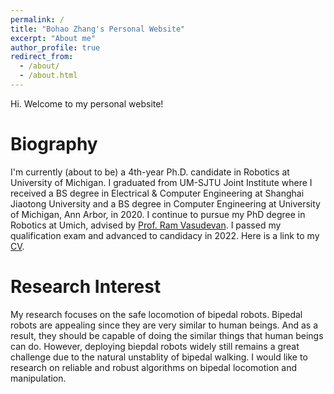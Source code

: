 ```yaml
---
permalink: /
title: "Bohao Zhang's Personal Website"
excerpt: "About me"
author_profile: true
redirect_from: 
  - /about/
  - /about.html
---
```


Hi. Welcome to my personal website!

Biography
======
I'm currently (about to be) a 4th-year Ph.D. candidate in Robotics at University of Michigan. I graduated from UM-SJTU Joint Institute where I received a BS degree in Electrical & Computer Engineering at Shanghai Jiaotong University and a BS degree in Computer Engineering at University of Michigan, Ann Arbor, in 2020. 
I continue to pursue my PhD degree in Robotics at Umich, advised by [Prof. Ram Vasudevan](http://www.roahmlab.com/ram-personal). I passed my qualification exam and advanced to candidacy in 2022.
Here is a link to my [CV](https://github.com/Cfather/jimzhang.github.io/blob/master/images/Bohao_Zhang_Academic_CV.pdf).

Research Interest
======
My research focuses on the safe locomotion of bipedal robots. Bipedal robots are appealing since they are very similar to human beings. And as a result, they should be capable of doing the similar things that human beings can do.
However, deploying biepdal robots widely still remains a great challenge due to the natural unstablity of bipedal walking. I would like to research on reliable and robust algorithms on bipedal locomotion and manipulation.